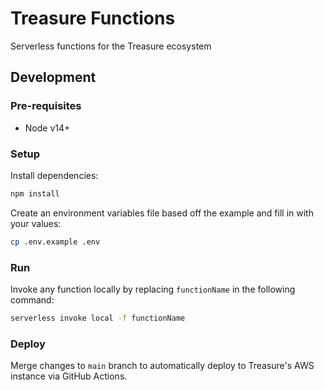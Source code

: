 # Treasure Functions

Serverless functions for the Treasure ecosystem

## Development

### Pre-requisites

- Node v14+

### Setup

Install dependencies:

```sh
npm install
```

Create an environment variables file based off the example and fill in with your values:

```sh
cp .env.example .env
```

### Run

Invoke any function locally by replacing `functionName` in the following command:

```sh
serverless invoke local -f functionName
```

### Deploy

Merge changes to `main` branch to automatically deploy to Treasure's AWS instance via GitHub Actions.
